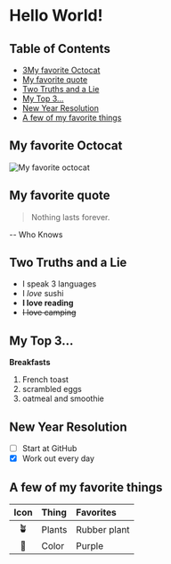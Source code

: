 # Hello World!

## Table of Contents
  - [3My favorite Octocat](#3my-favorite-octocat)
  - [My favorite quote](#my-favorite-quote)
  - [Two Truths and a Lie](#two-truths-and-a-lie)
  - [My Top 3...](#my-top-3)
  - [New Year Resolution](#new-year-resolution)
  - [A few of my favorite things](#a-few-of-my-favorite-things)


## My favorite Octocat 

![My favorite octocat](https://octodex.github.com/images/NUX_Octodex.gif)

## My favorite quote

> Nothing lasts forever.

-- Who Knows


## Two Truths and a Lie

- I speak 3 languages
- I _love_ sushi
- **I love reading**
- ~~I love camping~~

## My Top 3...

**Breakfasts**
1. French toast
2. scrambled eggs
3. oatmeal and smoothie

## New Year Resolution

- [ ] Start at GitHub
- [x] Work out every day

## A few of my favorite things

| Icon  | Thing  | Favorites    |
| :---: | :----- | :----------- |
|   🪴   | Plants | Rubber plant |- [Hello World!]
|   👾   | Color  | Purple       |




